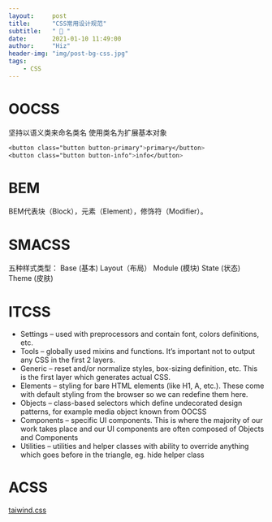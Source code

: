 ```yaml
---
layout:     post
title:      "CSS常用设计规范"
subtitle:   " 📏 "
date:       2021-01-10 11:49:00
author:     "Hiz"
header-img: "img/post-bg-css.jpg"
tags:
    - CSS
---
```


# OOCSS
坚持以语义类来命名类名
使用类名为扩展基本对象

```css
<button class="button button-primary">primary</button>
<button class="button button-info">info</button>
```

# BEM
BEM代表块（Block），元素（Element），修饰符（Modifier）。

# SMACSS

五种样式类型：
Base (基本)
Layout（布局）
Module (模块)
State (状态)
Theme (皮肤)

# ITCSS

* Settings – used with preprocessors and contain font, colors definitions, etc.
* Tools – globally used mixins and functions. It’s important not to output any CSS in the first 2 layers.
* Generic – reset and/or normalize styles, box-sizing definition, etc. This is the first layer which generates actual CSS.
* Elements – styling for bare HTML elements (like H1, A, etc.). These come with default styling from the browser so we can redefine them here.
* Objects – class-based selectors which define undecorated design patterns, for example media object known from OOCSS
* Components – specific UI components. This is where the majority of our work takes place and our UI components are often composed of Objects and Components
* Utilities – utilities and helper classes with ability to override anything which goes before in the triangle, eg. hide helper class

# ACSS

[taiwind.css](https://www.tailwindcss.cn/)